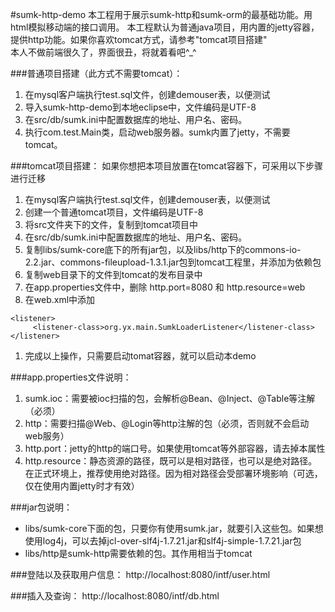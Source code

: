 #sumk-http-demo
本工程用于展示sumk-http和sumk-orm的最基础功能。用html模拟移动端的接口调用。
本工程默认为普通java项目，用内置的jetty容器，提供http功能。如果你喜欢tomcat方式，请参考"tomcat项目搭建"
<BR>
本人不做前端很久了，界面很丑，将就着看吧^_^

###普通项目搭建（此方式不需要tomcat）：
1. 在mysql客户端执行test.sql文件，创建demouser表，以便测试
1. 导入sumk-http-demo到本地eclipse中，文件编码是UTF-8
1. 在src/db/sumk.ini中配置数据库的地址、用户名、密码。
1. 执行com.test.Main类，启动web服务器。sumk内置了jetty，不需要tomcat。

###tomcat项目搭建：
如果你想把本项目放置在tomcat容器下，可采用以下步骤进行迁移
1. 在mysql客户端执行test.sql文件，创建demouser表，以便测试
1. 创建一个普通tomcat项目，文件编码是UTF-8
1. 将src文件夹下的文件，复制到tomcat项目中
1. 在src/db/sumk.ini中配置数据库的地址、用户名、密码。
1. 复制libs/sumk-core底下的所有jar包，以及libs/http下的commons-io-2.2.jar、commons-fileupload-1.3.1.jar包到tomcat工程里，并添加为依赖包
1. 复制web目录下的文件到tomcat的发布目录中
1. 在app.properties文件中，删除 http.port=8080 和 http.resource=web
1. 在web.xml中添加<br>
```
<listener>
     <listener-class>org.yx.main.SumkLoaderListener</listener-class>
</listener>
```
1. 完成以上操作，只需要启动tomat容器，就可以启动本demo

###app.properties文件说明：
1. sumk.ioc：需要被ioc扫描的包，会解析@Bean、@Inject、@Table等注解（必须）
1. http：需要扫描@Web、@Login等http注解的包（必须，否则就不会启动web服务）
1. http.port：jetty的http的端口号。如果使用tomcat等外部容器，请去掉本属性
1. http.resource：静态资源的路径，既可以是相对路径，也可以是绝对路径。在正式环境上，推荐使用绝对路径。因为相对路径会受部署环境影响（可选，仅在使用内置jetty时才有效）

###jar包说明：
* libs/sumk-core下面的包，只要你有使用sumk.jar，就要引入这些包。如果想使用log4j，可以去掉jcl-over-slf4j-1.7.21.jar和slf4j-simple-1.7.21.jar包
* libs/http是sumk-http需要依赖的包。其作用相当于tomcat

###登陆以及获取用户信息：
http://localhost:8080/intf/user.html

###插入及查询：
http://localhost:8080/intf/db.html